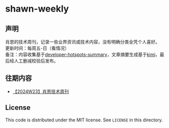 # shawn-weekly
## 声明
肖恩的技术周刊，记录一些业界资讯或技术内容，没有明确分类全凭个人喜好。<br>
更新时间：每周五-日（看情况）<br>
备注：内容收集基于[developer-hotspots-summary](https://github.com/Xiaoxie1994/developer-hotspots-summary)，文章摘要生成基于[kimi](https://kimi.moonshot.cn/)，最后经人工删减校验后发布。

## 往期内容
- [【2024W23】肖恩技术周刊](./article/【2024W23】肖恩技术周刊.md)

License
---

This code is distributed under the MIT license. See `LICENSE` in this directory.



